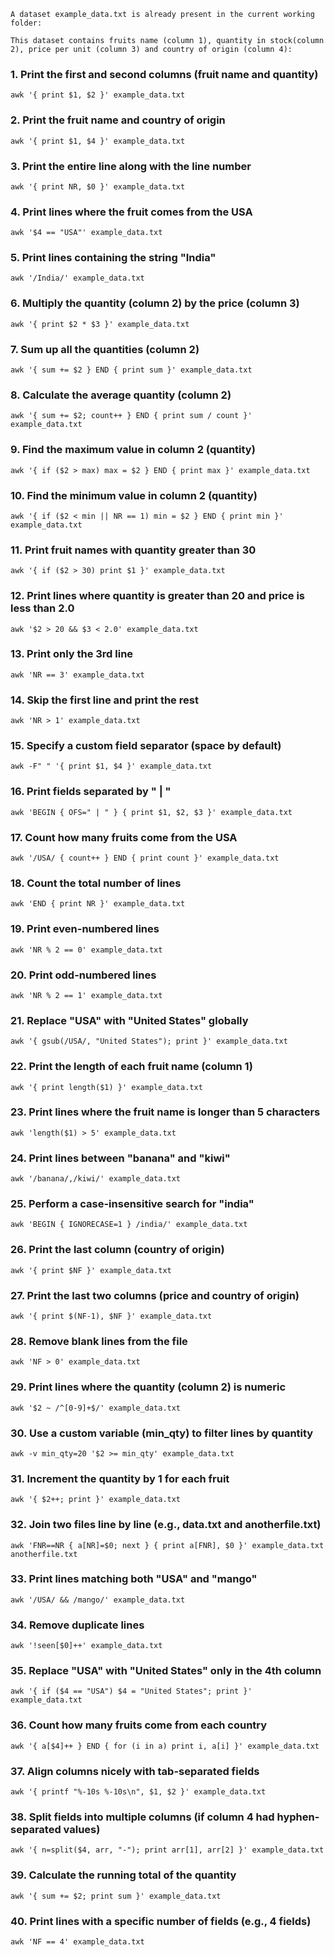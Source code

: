 
    A dataset example_data.txt is already present in the current working folder:

    This dataset contains fruits name (column 1), quantity in stock(column 2), price per unit (column 3) and country of origin (column 4):


### 1. Print the first and second columns (fruit name and quantity)
    awk '{ print $1, $2 }' example_data.txt

### 2. Print the fruit name and country of origin
    awk '{ print $1, $4 }' example_data.txt

### 3. Print the entire line along with the line number
    awk '{ print NR, $0 }' example_data.txt

### 4. Print lines where the fruit comes from the USA
    awk '$4 == "USA"' example_data.txt

### 5. Print lines containing the string "India"
    awk '/India/' example_data.txt

### 6. Multiply the quantity (column 2) by the price (column 3)
    awk '{ print $2 * $3 }' example_data.txt

### 7. Sum up all the quantities (column 2)
    awk '{ sum += $2 } END { print sum }' example_data.txt

### 8. Calculate the average quantity (column 2)
    awk '{ sum += $2; count++ } END { print sum / count }' example_data.txt

### 9. Find the maximum value in column 2 (quantity)
    awk '{ if ($2 > max) max = $2 } END { print max }' example_data.txt

### 10. Find the minimum value in column 2 (quantity)
    awk '{ if ($2 < min || NR == 1) min = $2 } END { print min }' example_data.txt

### 11. Print fruit names with quantity greater than 30
    awk '{ if ($2 > 30) print $1 }' example_data.txt

### 12. Print lines where quantity is greater than 20 and price is less than 2.0
    awk '$2 > 20 && $3 < 2.0' example_data.txt

### 13. Print only the 3rd line
    awk 'NR == 3' example_data.txt

### 14. Skip the first line and print the rest
    awk 'NR > 1' example_data.txt

### 15. Specify a custom field separator (space by default)
    awk -F" " '{ print $1, $4 }' example_data.txt

### 16. Print fields separated by " | "
    awk 'BEGIN { OFS=" | " } { print $1, $2, $3 }' example_data.txt

### 17. Count how many fruits come from the USA
    awk '/USA/ { count++ } END { print count }' example_data.txt

### 18. Count the total number of lines
    awk 'END { print NR }' example_data.txt

### 19. Print even-numbered lines
    awk 'NR % 2 == 0' example_data.txt

### 20. Print odd-numbered lines
    awk 'NR % 2 == 1' example_data.txt

### 21. Replace "USA" with "United States" globally
    awk '{ gsub(/USA/, "United States"); print }' example_data.txt

### 22. Print the length of each fruit name (column 1)
    awk '{ print length($1) }' example_data.txt

### 23. Print lines where the fruit name is longer than 5 characters
    awk 'length($1) > 5' example_data.txt

### 24. Print lines between "banana" and "kiwi"
    awk '/banana/,/kiwi/' example_data.txt

### 25. Perform a case-insensitive search for "india"
    awk 'BEGIN { IGNORECASE=1 } /india/' example_data.txt

### 26. Print the last column (country of origin)
    awk '{ print $NF }' example_data.txt

### 27. Print the last two columns (price and country of origin)
    awk '{ print $(NF-1), $NF }' example_data.txt

### 28. Remove blank lines from the file
    awk 'NF > 0' example_data.txt

### 29. Print lines where the quantity (column 2) is numeric
    awk '$2 ~ /^[0-9]+$/' example_data.txt

### 30. Use a custom variable (min_qty) to filter lines by quantity
    awk -v min_qty=20 '$2 >= min_qty' example_data.txt

### 31. Increment the quantity by 1 for each fruit
    awk '{ $2++; print }' example_data.txt

### 32. Join two files line by line (e.g., data.txt and anotherfile.txt)
    awk 'FNR==NR { a[NR]=$0; next } { print a[FNR], $0 }' example_data.txt anotherfile.txt

### 33. Print lines matching both "USA" and "mango"
    awk '/USA/ && /mango/' example_data.txt

### 34. Remove duplicate lines
    awk '!seen[$0]++' example_data.txt

### 35. Replace "USA" with "United States" only in the 4th column
    awk '{ if ($4 == "USA") $4 = "United States"; print }' example_data.txt

### 36. Count how many fruits come from each country
    awk '{ a[$4]++ } END { for (i in a) print i, a[i] }' example_data.txt

### 37. Align columns nicely with tab-separated fields
    awk '{ printf "%-10s %-10s\n", $1, $2 }' example_data.txt

### 38. Split fields into multiple columns (if column 4 had hyphen-separated values)
    awk '{ n=split($4, arr, "-"); print arr[1], arr[2] }' example_data.txt

### 39. Calculate the running total of the quantity
    awk '{ sum += $2; print sum }' example_data.txt

### 40. Print lines with a specific number of fields (e.g., 4 fields)
    awk 'NF == 4' example_data.txt


